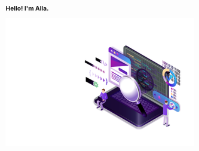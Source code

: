 ### Hello! I'm Alla. 


<p align="right">
<img src="img/QA_LOGO.svg" >
</p>



<!--
**FkkfRf/FkkfRf** is a ✨ _special_ ✨ repository because its `README.md` (this file) appears on your GitHub profile.
<p align="left">
<code><img src="img/QA-logo.svg"></code>
</p>
<p align="center">
<img src="img/QA-logo1.svg" width="500">
</p>
Here are some ideas to get you started:

- 🔭 I’m currently working on ...
- 🌱 I’m currently learning ...
- 👯 I’m looking to collaborate on ...
- 🤔 I’m looking for help with ...
- 💬 Ask me about ...
- 📫 How to reach me: ...
- 😄 Pronouns: ...
- ⚡ Fun fact: ...
-->
